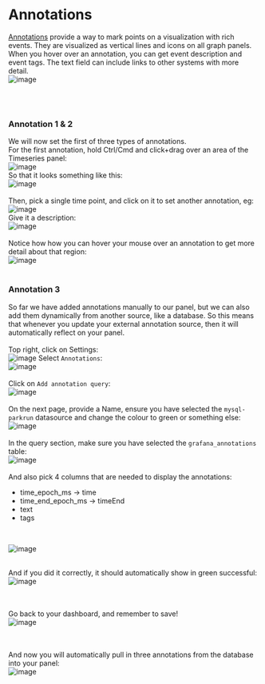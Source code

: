 # Annotations

[Annotations](https://grafana.com/docs/grafana/latest/dashboards/build-dashboards/annotate-visualizations/) provide a way to mark points on a visualization with rich events. They are visualized as vertical lines and icons on all graph panels. When you hover over an annotation, you can get event description and event tags. The text field can include links to other systems with more detail.<br/>
![image](https://github.com/user-attachments/assets/a5e0a757-c4e8-4402-97c5-56067cf7ec1e)

<br/><br/>
### Annotation 1 & 2
We will now set the first of three types of annotations. <br/>
For the first annotation, hold Ctrl/Cmd and click+drag over an area of the Timeseries panel:<br/>
![image](https://github.com/user-attachments/assets/12c33aa4-2884-412b-a620-c2625ee1d5ca)
<br/>
So that it looks something like this:<br/>
![image](https://github.com/user-attachments/assets/01ef4565-1798-4738-94b0-0dca88b52c82)
<br/><br/>
Then, pick a single time point, and click on it to set another annotation, eg:<br/>
![image](https://github.com/user-attachments/assets/997c1625-dc6d-4159-8577-e5657bc629b7)
<br/>
Give it a description:<br/>
![image](https://github.com/user-attachments/assets/ccc439af-6d88-43f4-ad0e-0a9e063c463a)
<br/><br/>
Notice how how you can hover your mouse over an annotation to get more detail about that region:<br/>
![image](https://github.com/user-attachments/assets/3ccfdfcb-0d52-4ed9-ade2-ba0c85251b5f)
<br/><br/>

### Annotation 3
So far we have added annotations manually to our panel, but we can also add them dynamically from another source, like a database. So this means that whenever you update your external annotation source, then it will automatically reflect on your panel.<br/>
<br/>
Top right, click on Settings:<br/>
![image](https://github.com/user-attachments/assets/6d13fcb3-0a2d-4952-8d32-a06becc6ca7e)
Select `Annotations`:<br/>
![image](https://github.com/user-attachments/assets/4cdc4013-4268-4a03-9173-402fd725b5ef)
<br/><br/>
Click on `Add annotation query`:<br/>
![image](https://github.com/user-attachments/assets/7461c5be-04a1-4b4d-82e7-24bff7294de9)
<br/><br/>
On the next page, provide a Name, ensure you have selected the `mysql-parkrun` datasource and change the colour to green or something else:<br/>
![image](https://github.com/user-attachments/assets/549b5da3-ce0e-4b0b-95cc-fa5c8ab0b7b5)
<br/><br/>
In the query section, make sure you have selected the `grafana_annotations` table:<br/>
![image](https://github.com/user-attachments/assets/30b7373c-ef13-4ddb-905c-691bdc193d51)
<br/><br/>
And also pick 4 columns that are needed to display the annotations:<br/>
- time_epoch_ms -> time
- time_end_epoch_ms -> timeEnd
- text
- tags
<br/>

![image](https://github.com/user-attachments/assets/e1a429ef-e3a8-4980-bb73-265a954a9f83)
<br/><br/>

And if you did it correctly, it should automatically show in green successful:<br/>
![image](https://github.com/user-attachments/assets/53d0ee22-72ef-454d-8d1b-56905bd6b602)

<br/><br/>
Go back to your dashboard, and remember to save!<br/>
![image](https://github.com/user-attachments/assets/9334a932-bf0b-4d4d-a663-c77478614571)

<br/><br/>
And now you will automatically pull in three annotations from the database into your panel:<br/>
![image](https://github.com/user-attachments/assets/dbd601df-aded-4df0-bc33-dbcb463bb37f)
<br/><br/>



